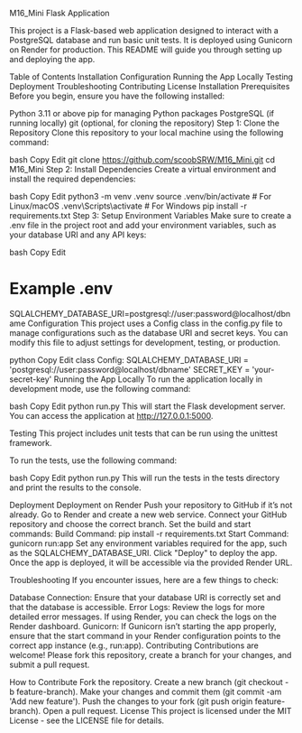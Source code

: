M16_Mini Flask Application

This project is a Flask-based web application designed to interact with a PostgreSQL database and run basic unit tests. It is deployed using Gunicorn on Render for production. This README will guide you through setting up and deploying the app.


Table of Contents
Installation
Configuration
Running the App Locally
Testing
Deployment
Troubleshooting
Contributing
License
Installation
Prerequisites
Before you begin, ensure you have the following installed:

Python 3.11 or above
pip for managing Python packages
PostgreSQL (if running locally)
git (optional, for cloning the repository)
Step 1: Clone the Repository
Clone this repository to your local machine using the following command:

bash
Copy
Edit
git clone https://github.com/scoobSRW/M16_Mini.git
cd M16_Mini
Step 2: Install Dependencies
Create a virtual environment and install the required dependencies:

bash
Copy
Edit
python3 -m venv .venv
source .venv/bin/activate  # For Linux/macOS
.venv\Scripts\activate     # For Windows
pip install -r requirements.txt
Step 3: Setup Environment Variables
Make sure to create a .env file in the project root and add your environment variables, such as your database URI and any API keys:

bash
Copy
Edit
# Example .env
SQLALCHEMY_DATABASE_URI=postgresql://user:password@localhost/dbname
Configuration
This project uses a Config class in the config.py file to manage configurations such as the database URI and secret keys. You can modify this file to adjust settings for development, testing, or production.

python
Copy
Edit
class Config:
    SQLALCHEMY_DATABASE_URI = 'postgresql://user:password@localhost/dbname'
    SECRET_KEY = 'your-secret-key'
Running the App Locally
To run the application locally in development mode, use the following command:

bash
Copy
Edit
python run.py
This will start the Flask development server. You can access the application at http://127.0.0.1:5000.

Testing
This project includes unit tests that can be run using the unittest framework.

To run the tests, use the following command:

bash
Copy
Edit
python run.py
This will run the tests in the tests directory and print the results to the console.

Deployment
Deployment on Render
Push your repository to GitHub if it’s not already.
Go to Render and create a new web service.
Connect your GitHub repository and choose the correct branch.
Set the build and start commands:
Build Command: pip install -r requirements.txt
Start Command: gunicorn run:app
Set any environment variables required for the app, such as the SQLALCHEMY_DATABASE_URI.
Click "Deploy" to deploy the app.
Once the app is deployed, it will be accessible via the provided Render URL.

Troubleshooting
If you encounter issues, here are a few things to check:

Database Connection: Ensure that your database URI is correctly set and that the database is accessible.
Error Logs: Review the logs for more detailed error messages. If using Render, you can check the logs on the Render dashboard.
Gunicorn: If Gunicorn isn’t starting the app properly, ensure that the start command in your Render configuration points to the correct app instance (e.g., run:app).
Contributing
Contributions are welcome! Please fork this repository, create a branch for your changes, and submit a pull request.

How to Contribute
Fork the repository.
Create a new branch (git checkout -b feature-branch).
Make your changes and commit them (git commit -am 'Add new feature').
Push the changes to your fork (git push origin feature-branch).
Open a pull request.
License
This project is licensed under the MIT License - see the LICENSE file for details.
